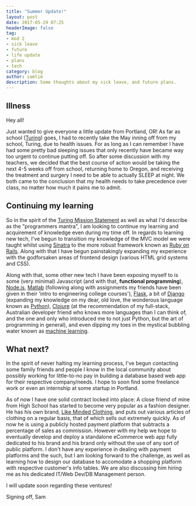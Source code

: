 ```yaml
---
title: "Summer Update!"
layout: post
date: 2017-05-29 07:25
headerImage: false
tag:
- mod 2
- sick leave
- future
- life update
- plans
- tech
category: blog
author: samlim
description: Some thoughts about my sick leave, and future plans.
---
```


## Illness

Hey all!

Just wanted to give everyone a little update from Portland, OR! As far as school ([Turing](https://www.turing.io/)) goes, I had to recently take the May inning off from my school, Turing, due to health issues. For as long as I can remember I have had some pretty bad sleeping issues that only recently have became way too urgent to continue putting off. So after some discussion with my teachers, we decided that  the best course of action would be taking the next 4-5 weeks off from school, returning home to Oregon, and receiving the treatment and surgery I need to be able to actually SLEEP at night. We both came to the conclusion that my health needs to take precedence over class, no matter how much it pains me to admit.

## Continuing my learning

So in the spirit of the [Turing Mission Statement](https://www.turing.io/turing-difference) as well as what I'd describe as the "programmers mantra", I am looking to continue my learning and acquirement of knowledge even during my time off. In regards to learning new tech, I've begun to transition my knowledge of the MVC model we were taught whilst using [Sinatra](http://www.sinatrarb.com/) to the more robust framework known as [Ruby on Rails](http://rubyonrails.org/). Along with that I have begun painstakingly expanding my experience with the godforsaken areas of frontend design (various HTML grid systems and CSS).

Along with that, some other new tech I have been exposing myself to is some (very minimal) Javascript (and with that, **functional programming**), [Node.js](https://nodejs.org/en/), [Matlab](https://www.mathworks.com/) (following along with assignments my friends have been given in their 'intro to engineering college courses'), [Flask](http://flask.pocoo.org/), a bit of [Django](https://www.djangoproject.com/) (expanding my knowledge on my dear, old love, the wonderous language known as [Python](https://www.python.org/)), [Clojure](https://clojure.org/) (at the recommendation of my full-stack, Australian developer friend who knows more languages than I can think of, and the one and only who introduced me to not just Python, but the art of programming in general), and even dipping my toes in the mystical bubbling water known as [machine learning](https://en.wikipedia.org/wiki/Machine_learning).

## What next?

In the spirit of never halting my learning process, I've begun contacting some family friends and people I know in the local community about possibly working for little-to-no pay in building a database based web app for their respective company/needs. I hope to soon find some freelance work or even an internship at some startup in Portland.

As of now I have one solid contract locked into place: A close friend of mine from High School has started to become very popular as a fashion designer. He has his own brand, [Like Minded Clothing](http://www.likemindedcloth.com/), and puts out various articles of clothing on a regular basis, that of which sells out extremely quickly. As of now he is using a publicly hosted payment platform that subtracts a percentage of sales as commission. However with my help we hope to eventually develop and deploy a standalone eCommerce web app fully dedicated to his brand and his brand only without the use of any sort of public platform. I don't have any experience in dealing with payment platforms and the such, but I am looking forward to the challenge, as well as learning how to design our database to accomodate a shopping platform with respective customer's info tables. We are also discussing him hiring me as his dedicated IT/Web Dev/DB Management person.

I will update soon regarding these ventures!

Signing off,
Sam
